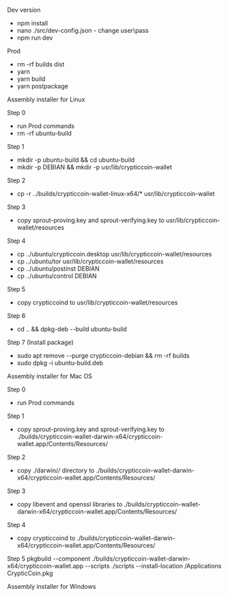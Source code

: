 Dev version
- npm install
- nano ./src/dev-config.json - change user\pass
- npm run dev


Prod
- rm -rf builds dist
- yarn
- yarn build
- yarn postpackage


Assembly installer for Linux

Step 0
- run Prod commands
- rm -rf ubuntu-build

Step 1
- mkdir -p ubuntu-build && cd ubuntu-build
- mkdir -p DEBIAN && mkdir -p usr/lib/crypticcoin-wallet

Step 2
- cp -r ../builds/crypticcoin-wallet-linux-x64/* usr/lib/crypticcoin-wallet

Step 3
- copy sprout-proving.key and sprout-verifying.key to usr/lib/crypticcoin-wallet/resources

Step 4
- cp ../ubuntu/crypticcoin.desktop usr/lib/crypticcoin-wallet/resources
- cp ../ubuntu/tor usr/lib/crypticcoin-wallet/resources
- cp ../ubuntu/postinst DEBIAN
- cp ../ubuntu/control DEBIAN

Step 5
- copy crypticcoind to usr/lib/crypticcoin-wallet/resources

Step 6
- cd .. && dpkg-deb --build ubuntu-build

Step 7 (Install package)
- sudo apt remove --purge crypticcoin-debian && rm -rf builds
- sudo dpkg -i ubuntu-build.deb

Assembly installer for Mac OS

Step 0
- run Prod commands

Step 1
- copy sprout-proving.key and sprout-verifying.key to ./builds/crypticcoin-wallet-darwin-x64/crypticcoin-wallet.app/Contents/Resources/

Step 2
- copy ./darwin/*/* directory to ./builds/crypticcoin-wallet-darwin-x64/crypticcoin-wallet.app/Contents/Resources/

Step 3
- copy libevent and openssl libraries to ./builds/crypticcoin-wallet-darwin-x64/crypticcoin-wallet.app/Contents/Resources/

Step 4
- copy crypticcoind to ./builds/crypticcoin-wallet-darwin-x64/crypticcoin-wallet.app/Contents/Resources/

Step 5
pkgbuild --component ./builds/crypticcoin-wallet-darwin-x64/crypticcoin-wallet.app --scripts ./scripts  --install-location /Applications CrypticCoin.pkg


Assembly installer for Windows


